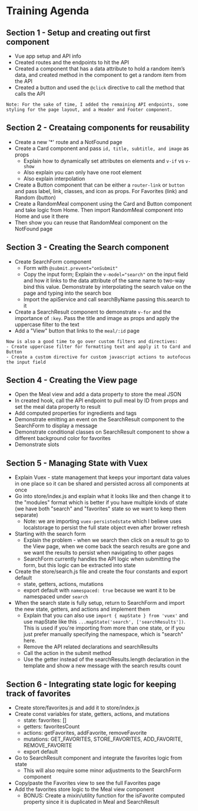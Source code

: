 # Training Agenda

## Section 1 - Setup and creating out first component

- Vue app setup and API info
- Created routes and the endpoints to hit the API
- Created a component that has a data attribute to hold a random item’s data, and created method in the component to get a random item from the API
- Created a button and used the `@click` directive to call the method that calls the API

```
Note: For the sake of time, I added the remaining API endpoints, some styling for the page layout, and a Header and Footer component.
```

## Section 2 - Creataing components for reusability

- Create a new '\*' route and a NotFound page
- Create a Card component and pass `id, title, subtitle, and image` as props
  - Explain how to dynamically set attributes on elements and `v-if` vs `v-show`
  - Also explain you can only have one root element
  - Also explain interpolation
- Create a Button component that can be either a `router-link` or `button` and pass label, link, classes, and icon as props. For Favorites (link) and Random (button)
- Create a RandomMeal component using the Card and Button component and take logic from Home. Then import RandomMeal component into Home and use it there
- Then show you can reuse that RandomMeal component on the NotFound page

## Section 3 - Creating the Search component

- Create SearchForm component
  - Form with `@submit.prevent="onSubmit"`
  - Copy the input form; Explain the `v-model="search"` on the input field and how it links to the data attribute of the same name to two-way bind this value. Demonstrate by interpolating the search value on the page and typing into the search box
  - Import the apiService and call searchByName passing this.search to it
- Create a SearchResult component to demonstrate `v-for` and the importance of `:key`. Pass the title and image as props and apply the uppercase filter to the text
- Add a "View" button that links to the `meal/:id` page

```
Now is also a good time to go over custom filters and directives:
- Create uppercase filter for formatting text and apply it to Card and Button
- Create a custom directive for custom javascript actions to autofocus the input field
```

## Section 4 - Creating the View page

- Open the Meal view and add a data property to store the meal JSON
- In created hook, call the API endpoint to pull meal by ID from props and set the meal data property to result
- Add computed properties for ingredients and tags
- Demonstrate emitting an event on the SearchResult component to the SearchForm to display a message
- Demonstrate conditional classes on SearchResult component to show a different background color for favorites
- Demonstrate slots

## Section 5 - Managing State with Vuex

- Explain Vuex - state management that keeps your important data values in one place so it can be shared and persisted across all components at once
- Go into store/index.js and explain what it looks like and then change it to the "modules" format which is better if you have multiple kinds of state (we have both "search" and "favorites" state so we want to keep them separate)
  - Note: we are importing `vuex-persistedstate` which I believe uses localstorage to persist the full state object even after brower refresh
- Starting with the search form
  - Explain the problem - when we search then click on a result to go to the View page, when we come back the search results are gone and we want the results to persist when navigating to other pages
  - SearchForm currently handles the API logic when submitting the form, but this logic can be extracted into state
- Create the store/search.js file and create the four constants and export default
  - state, getters, actions, mutations
  - export default with `namespaced: true` because we want it to be namespaced under `search`
- When the search state is fully setup, return to SearchForm and import the new state, getters, and actions and implement them
  - Explain that you can also use `import { mapState } from 'vuex'` and use mapState like this `...mapState('search', ['searchResults'])`. This is used if you're importing from more than one state, or if you just prefer manually specifying the namespace, which is "search" here.
  - Remove the API related declarations and searchResults
  - Call the action in the submit method
  - Use the getter instead of the searchResults.length declaration in the template and show a new message with the search results count

## Section 6 - Integrating state logic for keeping track of favorites

- Create store/favorites.js and add it to store/index.js
- Create const variables for state, getters, actions, and mutations
  - state: favorites: []
  - getters: favoritesCount
  - actions: getFavorites, addFavorite, removeFavorite
  - mutations: GET_FAVORITES, STORE_FAVORITES, ADD_FAVORITE, REMOVE_FAVORITE
  - export default
- Go to SearchResult component and integrate the favorites logic from state
  - This will also require some minor adjustments to the SearchForm component
- Copy/paste the Favorites view to see the full Favorites page
- Add the favorites store logic to the Meal view component
  - BONUS: Create a mixin/utility function for the isFavorite computed property since it is duplicated in Meal and SearchResult